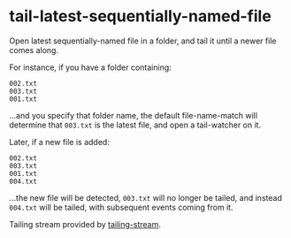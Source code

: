 # tail-latest-sequentially-named-file

Open latest sequentially-named file in a folder, and tail it until a newer file
comes along.

For instance, if you have a folder containing:

    002.txt
    003.txt
    001.txt

…and you specify that folder name, the default file-name-match will determine
that `003.txt` is the latest file, and open a tail-watcher on it.

Later, if a new file is added:

    002.txt
    003.txt
    001.txt
    004.txt

…the new file will be detected, `003.txt` will no longer be tailed, and
instead `004.txt` will be tailed, with subsequent events coming from it.

Tailing stream provided by [tailing-stream](https://github.com/jasontbradshaw/tailing-stream).
